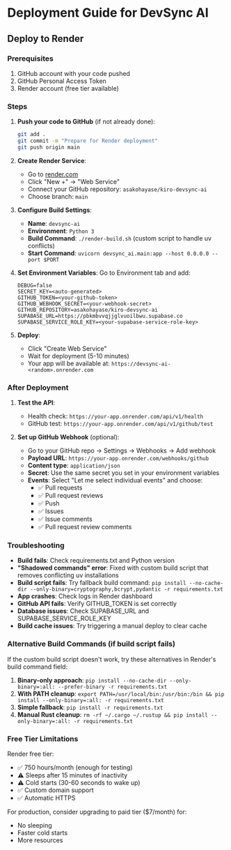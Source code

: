 # Deployment Guide for DevSync AI

## Deploy to Render

### Prerequisites
1. GitHub account with your code pushed
2. GitHub Personal Access Token
3. Render account (free tier available)

### Steps

1. **Push your code to GitHub** (if not already done):
   ```bash
   git add .
   git commit -m "Prepare for Render deployment"
   git push origin main
   ```

2. **Create Render Service**:
   - Go to [render.com](https://render.com)
   - Click "New +" → "Web Service"
   - Connect your GitHub repository: `asakohayase/kiro-devsync-ai`
   - Choose branch: `main`

3. **Configure Build Settings**:
   - **Name**: `devsync-ai`
   - **Environment**: `Python 3`
   - **Build Command**: `./render-build.sh` (custom script to handle uv conflicts)
   - **Start Command**: `uvicorn devsync_ai.main:app --host 0.0.0.0 --port $PORT`

4. **Set Environment Variables**:
   Go to Environment tab and add:
   ```
   DEBUG=false
   SECRET_KEY=<auto-generated>
   GITHUB_TOKEN=<your-github-token>
   GITHUB_WEBHOOK_SECRET=<your-webhook-secret>
   GITHUB_REPOSITORY=asakohayase/kiro-devsync-ai
   SUPABASE_URL=https://pbkmbvvqjjglvuoilbwu.supabase.co
   SUPABASE_SERVICE_ROLE_KEY=<your-supabase-service-role-key>
   ```

5. **Deploy**:
   - Click "Create Web Service"
   - Wait for deployment (5-10 minutes)
   - Your app will be available at: `https://devsync-ai-<random>.onrender.com`

### After Deployment

1. **Test the API**:
   - Health check: `https://your-app.onrender.com/api/v1/health`
   - GitHub test: `https://your-app.onrender.com/api/v1/github/test`

2. **Set up GitHub Webhook** (optional):
   - Go to your GitHub repo → Settings → Webhooks → Add webhook
   - **Payload URL**: `https://your-app.onrender.com/webhooks/github`
   - **Content type**: `application/json`
   - **Secret**: Use the same secret you set in your environment variables
   - **Events**: Select "Let me select individual events" and choose:
     - ✅ Pull requests
     - ✅ Pull request reviews  
     - ✅ Push
     - ✅ Issues
     - ✅ Issue comments
     - ✅ Pull request review comments

### Troubleshooting

- **Build fails**: Check requirements.txt and Python version
- **"Shadowed commands" error**: Fixed with custom build script that removes conflicting uv installations
- **Build script fails**: Try fallback build command: `pip install --no-cache-dir --only-binary=cryptography,bcrypt,pydantic -r requirements.txt`
- **App crashes**: Check logs in Render dashboard
- **GitHub API fails**: Verify GITHUB_TOKEN is set correctly
- **Database issues**: Check SUPABASE_URL and SUPABASE_SERVICE_ROLE_KEY
- **Build cache issues**: Try triggering a manual deploy to clear cache

### Alternative Build Commands (if build script fails)

If the custom build script doesn't work, try these alternatives in Render's build command field:

1. **Binary-only approach**: `pip install --no-cache-dir --only-binary=:all: --prefer-binary -r requirements.txt`
2. **With PATH cleanup**: `export PATH=/usr/local/bin:/usr/bin:/bin && pip install --only-binary=:all: -r requirements.txt`
3. **Simple fallback**: `pip install -r requirements.txt`
4. **Manual Rust cleanup**: `rm -rf ~/.cargo ~/.rustup && pip install --only-binary=:all: -r requirements.txt`

### Free Tier Limitations

Render free tier:
- ✅ 750 hours/month (enough for testing)
- ⚠️ Sleeps after 15 minutes of inactivity
- ⚠️ Cold starts (30-60 seconds to wake up)
- ✅ Custom domain support
- ✅ Automatic HTTPS

For production, consider upgrading to paid tier ($7/month) for:
- No sleeping
- Faster cold starts
- More resources